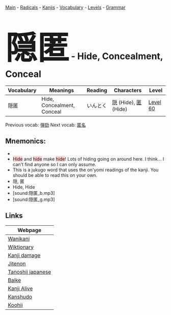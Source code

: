 <style> bigfont {font-size: 100px}</style>
[Main](../README.md) -
[Radicals](../radicals.md) -
[Kanjis](../kanjis.md) -
[Vocabulary](../vocabulary.md) -
[Levels](../levels.md) -
[Grammar](../grammar.md)
# <bigfont> 隠匿</bigfont> - Hide, Concealment, Conceal 

| Vocabulary | Meanings | Reading | Characters | Level |
| --- | --- | --- | --- | --- |
| 隠匿 | Hide, Concealment, Conceal | いんとく |  [隠](../kanjis/隠.md) (Hide), [匿](../kanjis/匿.md) (Hide) | [Level 60](../levels/wk_level60.md) |

Previous vocab: [弾劾](弾劾.md) Next vocab: [匿名](匿名.md) 

## Mnemonics:

* 
* <span style="background-color:#ffcccb"> Hide</span> and <span style="background-color:#ffcccb"> hide</span> make <span style="background-color:#ffcccb"> hide</span>! Lots of hiding going on around here. I think... I can't find anyone so I can only assume.
* This is a jukugo word that uses the on'yomi readings of the kanji. You should be able to read this on your own.
* 隠, 匿
* Hide, Hide
* [sound:隠匿_b.mp3]
* [sound:隠匿_g.mp3]


## Links 

| Webpage |
| --- |
| [Wanikani          ](https://www.wanikani.com/kanji/隠匿) |
| [Wiktionary        ](https://en.wiktionary.org/wiki/隠匿) |
| [Kanji damage      ](http://www.kanjidamage.com/kanji/search?utf8=✓&q=隠匿) |
| [Jitenon           ](https://jitenon.com/kanji/隠匿) |
| [Tanoshii japanese ](https://www.tanoshiijapanese.com/dictionary/kanji.cfm?k=隠匿) |
| [Baike             ](https://baike.baidu.com/item/隠匿) |
| [Kanji Alive       ](https://app.kanjialive.com/隠匿) |
| [Kanshudo          ](https://www.kanshudo.com/searchmn?q=隠匿) |
| [Koohii            ](https://kanji.koohii.com/study/kanji/隠匿) |
